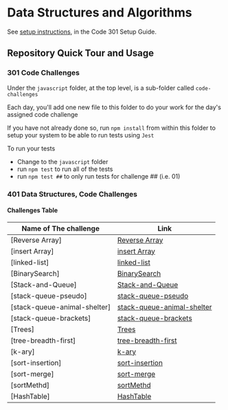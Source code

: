 # Data Structures and Algorithms

See [setup instructions](https://codefellows.github.io/setup-guide/code-301/2-code-challenges), in the Code 301 Setup Guide.

## Repository Quick Tour and Usage

### 301 Code Challenges

Under the `javascript` folder, at the top level, is a sub-folder called `code-challenges`

Each day, you'll add one new file to this folder to do your work for the day's assigned code challenge

If you have not already done so, run `npm install` from within this folder to setup your system to be able to run tests using `Jest`

To run your tests

- Change to the `javascript` folder
- run `npm test` to run all of the tests
- run `npm test ##` to only run tests for challenge ## (i.e. 01)

### 401 Data Structures, Code Challenges

#### Challenges Table

| **Name of The challenge** | **Link** |
|------------------|------|
|[Reverse Array]|[Reverse Array](./javascript/reverse/README.md)|
|[insert Array]|[insert Array](./javascript/insert-Shift-Array/README.md)|
|[linked-list]|[linked-list](./javascript/linked-list/README.md)|
|[BinarySearch]|[BinarySearch](./javascript/BinarySearch/README.md)|
|[Stack-and-Queue]|[Stack-and-Queue](./javascript/Stack-and-Queue/README.md)|
|[stack-queue-pseudo]|[stack-queue-pseudo](./javascript/stack-queue-pseudo/README.md)|
|[stack-queue-animal-shelter]|[stack-queue-animal-shelter](./javascript/stack-queue-animal-shelter/README.md)|
|[stack-queue-brackets]|[stack-queue-brackets](./javascript/stack-queue-brackets/README.md)|
|[Trees]|[Trees](./javascript/Trees/Binary/README.md)|
|[tree-breadth-first]|[tree-breadth-first](./javascript/Trees/Binary/README.md)|
|[k-ary]|[k-ary](./javascript/Trees/k-ary/README.md)|
|[sort-insertion]|[sort-insertion](./javascript/sorting-insertion/README.md)|
|[sort-merge]|[sort-merge](./javascript/merge-sort/README.md)|
|[sortMethd]|[sortMethd](./javascript/sortMethod/README.md)|
|[HashTable]|[HashTable](./javascript/Hash/README.md)|




